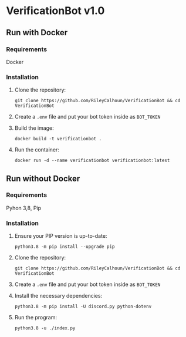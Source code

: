 # VerificationBot v1.0

## Run with Docker
### Requirements
Docker

### Installation
1. Clone the repository:

     `git clone https://github.com/RileyCalhoun/VerificationBot && cd VerificationBot`

2. Create a `.env` file and put your bot token inside as `BOT_TOKEN`

3. Build the image:

    `docker build -t verificationbot .`

4. Run the container:

    `docker run -d --name verificationbot verificationbot:latest`

## Run without Docker
### Requirements
Pyhon 3,8, Pip

### Installation
1. Ensure your PIP version is up-to-date:

     `python3.8 -m pip install --upgrade pip`

1. Clone the repository:
     
     `git clone https://github.com/RileyCalhoun/VerificationBot && cd VerificationBot`

2. Create a `.env` file and put your bot token inside as `BOT_TOKEN`

3. Install the necessary dependencies:
    
    `python3.8 -m pip install -U discord.py python-dotenv`

4. Run the program:
    
    `python3.8 -u ./index.py`

